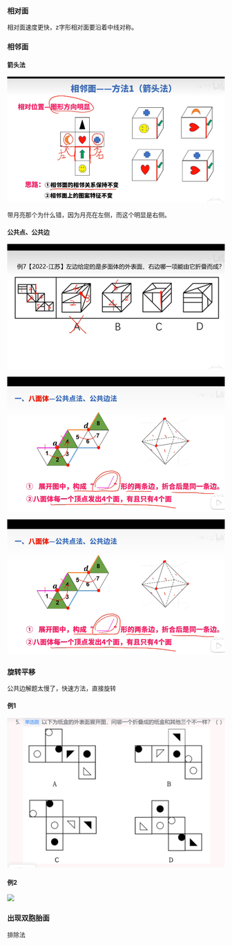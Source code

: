 ### 相对面

相对面速度更快，z字形相对面要沿着中线对称。

### 相邻面

#### 箭头法

![](./images/空间重构/箭头法.png)

带月亮那个为什么错，因为月亮在左侧，而这个明显是右侧。

#### 公共点、公共边

![](./images/空间重构/例题.png)

![](./images/空间重构/八面体公共边法.png)

![](./images/空间重构/八面体公共边法.png)

### 旋转平移

公共边解题太慢了，快速方法，直接旋转

#### 例1

![](./images/空间重构/直接旋转解题.png)

#### 例2

![](./images/空间重构/外表面坑.png)

### 出现双胞胎面

排除法